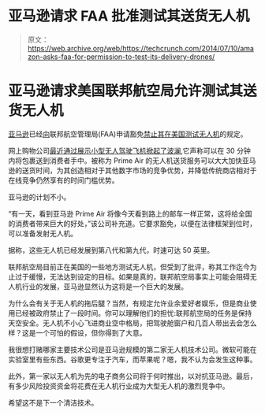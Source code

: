 # 亚马逊请求 FAA 批准测试其送货无人机 

> 原文：<https://web.archive.org/web/https://techcrunch.com/2014/07/10/amazon-asks-faa-for-permission-to-test-its-delivery-drones/>

# 亚马逊请求美国联邦航空局允许测试其送货无人机

[亚马逊](https://web.archive.org/web/20221209141820/http://www.crunchbase.com/organization/amazon)已经[向](https://web.archive.org/web/20221209141820/http://www.regulations.gov/#!documentDetail;D=FAA-2014-0474-0001)联邦航空管理局(FAA)申请豁免[禁止其在美国测试无人机](https://web.archive.org/web/20221209141820/https://beta.techcrunch.com/2014/06/24/faa-bans-the-use-of-drones-to-deliver-packages/)的规定。

网上购物公司[最近通过展示小型无人驾驶飞机掀起了波澜](https://web.archive.org/web/20221209141820/https://beta.techcrunch.com/2013/12/01/amazon-is-experimenting-with-autonomous-flying-delivery-drones/),它声称可以在 30 分钟内将包裹送到消费者手中。被称为 Prime Air 的无人机送货服务可以大大加快亚马逊的送货时间，为其创造相对于其他数字市场的竞争优势，并降低传统商店相对于在线竞争仍然享有的时间门槛优势。

亚马逊的计划不小。

“有一天，看到亚马逊 Prime Air 将像今天看到路上的邮车一样正常，这将给全国的消费者带来巨大的好处，”该公司补充道。它要求豁免，以便在法律框架到位时，可以准备发射无人机。

据称，这些无人机已经发展到第八代和第九代，时速可达 50 英里。

联邦航空局目前正在美国的一些地方测试无人机，但受到了批评，称其工作迄今为止过于缓慢，无法达到设定的目标。如果是真的，联邦航空局事实上可能会阻碍无人机行业的发展，亚马逊显然认为这将是一个巨大的发展。

为什么会有关于无人机的拖后腿？当然，有规定允许业余爱好者娱乐，但是商业使用已经被政府禁止了一段时间。你可以理解他们的担忧:联邦航空局的任务是保持天空安全。无人机不小心飞进商业空中格局，把驾驶舱窗户和几百人带出去会怎么样？这是一个可怕的假设，但你得到了大意。

我很想打赌哪家主要技术公司是亚马逊规模的第二家无人机技术公司。微软可能在实验室里有些东西。谷歌更专注于汽车，而苹果呢？嗯，我不认为会发生这种事。

此外，第一家以无人机为先的电子商务公司将于何时推出，以对抗亚马逊。最后，有多少风险投资资金将花费在无人机行业成为大型无人机的激烈竞争中。

希望这不是下一个清洁技术。
